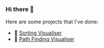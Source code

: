 ### Hi there 👋

Here are some projects that I've done:

- 🔭 [Sorting Visualiser](https://wayne9598.github.io/sorting-visualiser/)
- 🌱 [Path Finding Visualiser](https://wayne9598.github.io/path-finding-visualiser/)

<!--

- 👯 I’m looking to collaborate on ...
- 🤔 I’m looking for help with ...
- 💬 Ask me about ...
- 📫 How to reach me: ...
- 😄 Pronouns: ...
- ⚡ Fun fact: ...

-->
